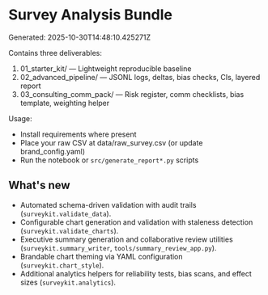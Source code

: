 # Survey Analysis Bundle

Generated: 2025-10-30T14:48:10.425271Z

Contains three deliverables:
1) 01_starter_kit/  — Lightweight reproducible baseline
2) 02_advanced_pipeline/  — JSONL logs, deltas, bias checks, CIs, layered report
3) 03_consulting_comm_pack/ — Risk register, comm checklists, bias template, weighting helper

Usage:
- Install requirements where present
- Place your raw CSV at data/raw_survey.csv (or update brand_config.yaml)
- Run the notebook or `src/generate_report*.py` scripts

## What's new

- Automated schema-driven validation with audit trails (`surveykit.validate_data`).
- Configurable chart generation and validation with staleness detection (`surveykit.validate_charts`).
- Executive summary generation and collaborative review utilities (`surveykit.summary_writer`, `tools/summary_review_app.py`).
- Brandable chart theming via YAML configuration (`surveykit.chart_style`).
- Additional analytics helpers for reliability tests, bias scans, and effect sizes (`surveykit.analytics`).

